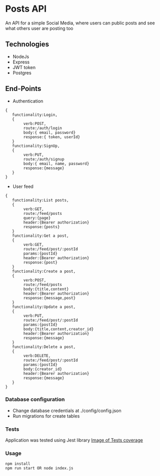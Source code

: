 # Posts API

An API for a simple Social Media, where users can public posts and see what others user are posting too

## Technologies
* NodeJs
* Express
* JWT token
* Postgres

## End-Points

* Authentication
```
{
   functionality:Login,
   {
        verb:POST,
        route:/auth/login
        body:{ email, password}
        response:{ token, userId}
   }
   functionality:SignUp,
   {
        verb:PUT,
        route:/auth/signup
        body:{ email, name, password}
        response:{message}
   }
}
```
* User feed
```
{
   functionality:List posts,
   {
        verb:GET,
        route:/feed/posts
        query:{page}
        header:{Bearer authorization}
        response:{posts}
   }
   functionality:Get a post,
   {
        verb:GET,
        route:/feed/post/:postId
        params:{postId}
        header:{Bearer authorization}
        response:{post}
   }
   functionality:Create a post,
   {
        verb:POST,
        route:/feed/posts
        body:{title,content}
        header:{Bearer authorization}
        response:{message,post}
   }
   functionality:Update a post,
   {
        verb:PUT,
        route:/feed/post/:postId
        params:{postId}
        body:{title,content,creator_id}
        header:{Bearer authorization}
        response:{message}
   }
   functionality:Delete a post,
   {
        verb:DELETE,
        route:/feed/post/:postId
        params:{postId}
        body:{creator_id}
        header:{Bearer authorization}
        response:{message}
   }
}
```

### Database configuration
* Change database credentials at ./config/config.json
* Run migrations for create tables
### Tests
Application was tested using Jest library 
[Image of Tests coverage](https://github.com/LuisCarlosb3/user_posts_api/blob/master/coverage.png)
### Usage
```
npm install
npm run start OR node index.js
```



